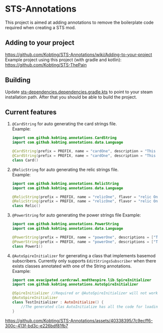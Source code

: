 # STS-Annotations

This project is aimed at adding annotations to remove the boilerplate code required when creating a STS mod.

## Adding to your project

https://github.com/Kobting/STS-Annotations/wiki/Adding-to-your-project  
Example project using this project (with gradle and kotlin): https://github.com/Kobting/STS-ThePain

## Building

Update [sts-dependencies.dependencies.gradle.kts](https://github.com/Kobting/STS-Annotations/blob/main/buildSrc/src/main/kotlin/sts-dependencies.dependencies.gradle.kts) to point to your steam installation path. After that you should be able to build the project.

## Current features

1. `@CardString` for auto generating the card strings file.  
    Example:
    ```kotlin
   import com.github.kobting.annotations.CardString
   import com.github.kobting.annotations.data.Language
   
    @CardString(prefix = PREFIX, name = "cardOne", description = "This is card One!", language = Language.ENGLISH)
    @CardString(prefix = PREFIX, name = "cardOne", description = "This is card One! Spanish", language = Language.SPANISH)
   class Card()
   ```
2. `@RelicString` for auto generating the relic strings file.  
    Example:
    ```kotlin
    import com.github.kobting.annotations.RelicString
    import com.github.kobting.annotations.data.Language
   
    @RelicString(prefix = PREFIX, name = "relicOne", flavor = "relic One flavor.", descriptions = ["This is relic One!", "Description Two"], language = Language.ENGLISH)
    @RelicString(prefix = PREFIX, name = "relicOne", flavor = "relic One flavor. Spanish", descriptions = ["This is relic One! Spanish"], language = Language.SPANISH)
    class Relic()
    ```
3. `@PowerString` for auto generating the power strings file
    Example:
    ```kotlin
    import com.github.kobting.annotations.PowerString
    import com.github.kobting.annotations.data.Language
   
    @PowerString(prefix = PREFIX, name = "powerOne", descriptions = ["This is power One!"], language = Language.ENGLISH)
    @PowerString(prefix = PREFIX, name = "powerOne", descriptions = ["This is power One! Spanish"], language = Language.SPANISH)
    class Power1()
    ```
4. `@AutoSpireInitializer` for generating a class that implements basemod subscribers. Currently only supports `EditStringsSubscriber` when there exists classes annotated with one of the String annotations.   
    Example:
    ```kotlin
    import com.evacipated.cardcrawl.modthespire.lib.SpireInitializer
    import com.github.kobting.annotations.AutoSpireInitializer
    
    @SpireInitializer //Required or @AutoSpireInitializer will not work
    @AutoSpireInitializer
    class TestInitializer : AutoInitialize() {
        //The generated clas AutoInitialize has all the code for loading the string files based on the games current set language.
    }
    ```


https://github.com/Kobting/STS-Annotations/assets/40338395/7c9ecff6-300c-413f-bd3c-e226bdf81fb7




